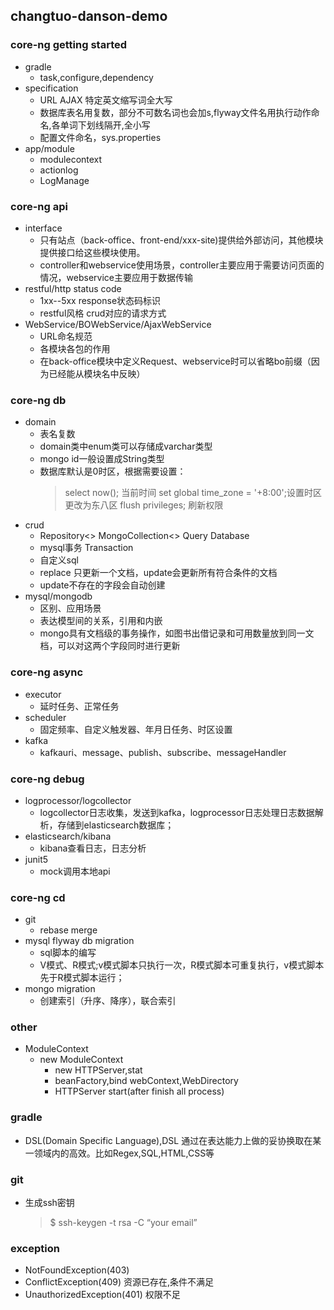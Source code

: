 ## changtuo-danson-demo
### core-ng getting started
* gradle
    * task,configure,dependency
* specification
    * URL AJAX 特定英文缩写词全大写
    * 数据库表名用复数，部分不可数名词也会加s,flyway文件名用执行动作命名,各单词下划线隔开,全小写
    * 配置文件命名，sys.properties
* app/module
    * modulecontext
    * actionlog
    * LogManage
### core-ng api
* interface
    * 只有站点（back-office、front-end/xxx-site)提供给外部访问，其他模块提供接口给这些模块使用。
    * controller和webservice使用场景，controller主要应用于需要访问页面的情况，webservice主要应用于数据传输
* restful/http status code
    * 1xx--5xx response状态码标识
    * restful风格 crud对应的请求方式
* WebService/BOWebService/AjaxWebService
    * URL命名规范
    * 各模块各包的作用
    * 在back-office模块中定义Request、webservice时可以省略bo前缀（因为已经能从模块名中反映）
### core-ng db
* domain
    * 表名复数
    * domain类中enum类可以存储成varchar类型
    * mongo id一般设置成String类型
    * 数据库默认是0时区，根据需要设置：
        > select now();  当前时间
          set global time_zone = '+8:00';设置时区更改为东八区
          flush privileges; 刷新权限
* crud
    * Repository<> MongoCollection<> Query Database
    * mysql事务 Transaction
    * 自定义sql
    * replace 只更新一个文档，update会更新所有符合条件的文档
    * update不存在的字段会自动创建
* mysql/mongodb
    * 区别、应用场景
    * 表达模型间的关系，引用和内嵌
    * mongo具有文档级的事务操作，如图书出借记录和可用数量放到同一文档，可以对这两个字段同时进行更新
### core-ng async
* executor
    * 延时任务、正常任务
* scheduler
    * 固定频率、自定义触发器、年月日任务、时区设置
* kafka
    * kafkauri、message、publish、subscribe、messageHandler
### core-ng debug
* logprocessor/logcollector
    * logcollector日志收集，发送到kafka，logprocessor日志处理日志数据解析，存储到elasticsearch数据库；
* elasticsearch/kibana
    * kibana查看日志，日志分析
* junit5
    * mock调用本地api
### core-ng cd
* git
    * rebase merge
* mysql flyway db migration
    * sql脚本的编写
    * V模式、R模式;v模式脚本只执行一次，R模式脚本可重复执行，v模式脚本先于R模式脚本运行；
* mongo migration
    * 创建索引（升序、降序），联合索引
    
### other
* ModuleContext
    * new ModuleContext
        * new HTTPServer,stat
        * beanFactory,bind webContext,WebDirectory
        * HTTPServer start(after finish all process)
### gradle
* DSL(Domain Specific Language),DSL 通过在表达能力上做的妥协换取在某一领域内的高效。比如Regex,SQL,HTML,CSS等

### git
* 生成ssh密钥
    > $ ssh-keygen -t rsa -C “your email”

### exception
* NotFoundException(403)
* ConflictException(409) 资源已存在,条件不满足
* UnauthorizedException(401) 权限不足
